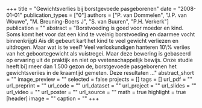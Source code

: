 +++
title = "Gewichtsverlies bij borstgevoede pasgeborenen"
date = "2008-01-01"
publication_types = ["0"]
authors = ["P. van Dommelen", "J.P. van Wouwe", "M. Breuning-Boers J", "S. van Buuren", "P.H. Verkerk"]
publication = ""
abstract = "Borstvoeding is goed voor moeder en kind. Soms komt het voor dat een kind te vveinig borstvoeding en daarmee vocht binnenkrijgti Ais dit gebeurt kart het kind te veel gewicht verliezen en uitdrogen. Maar wat is te veel? Veel verloskundigen hanteren 10\\% veriies van het geboortegewicht als vuistregei. Maar deze bewering is gebaseerd op ervaring uit de praktijk en niet op vvetenschappelijk bewijs. Onze studie heeft bi] rneer dan 1.500 gezon de, borstgevoede pasgeborenen het gewichtsveriies in de kraamtijd gemeten. Deze resultaten …"
abstract_short = ""
image_preview = ""
selected = false
projects = []
tags = []
url_pdf = ""
url_preprint = ""
url_code = ""
url_dataset = ""
url_project = ""
url_slides = ""
url_video = ""
url_poster = ""
url_source = ""
math = true
highlight = true
[header]
image = ""
caption = ""
+++
